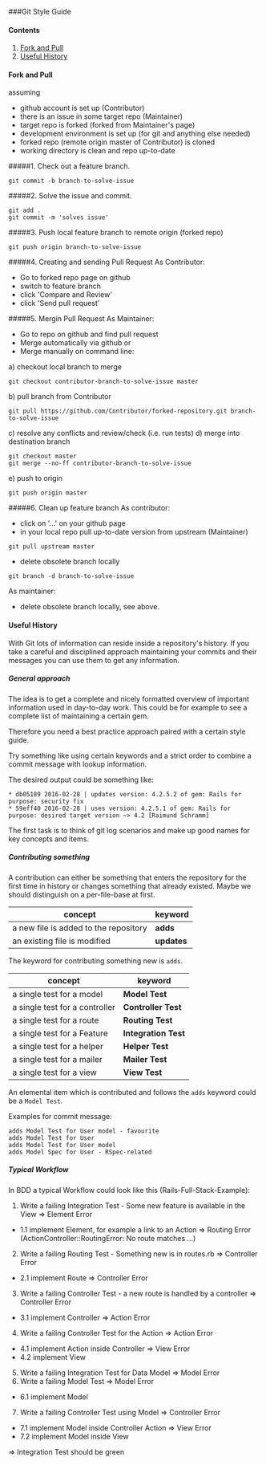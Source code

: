 ###Git Style Guide

#### Contents
1. [Fork and Pull](#fork-and-pull)
2. [Useful History](#useful-history)

#### Fork and Pull

assuming
- github account is set up (Contributor)
- there is an issue in some target repo (Maintainer)
- target repo is forked (forked from Maintainer's page)
- development environment is set up (for git and anything else needed)
- forked repo (remote origin master of Contributor) is cloned
- working directory is clean and repo up-to-date

#####1. Check out a feature branch.

```
git commit -b branch-to-solve-issue
```

#####2. Solve the issue and commit.

```
git add .
git commit -m 'solves issue'
```

#####3. Push local feature branch to remote origin (forked repo)

```
git push origin branch-to-solve-issue
```

#####4. Creating and sending Pull Request
As Contributor:
- Go to forked repo page on github
- switch to feature branch
- click 'Compare and Review'
- click 'Send pull request'

#####5. Mergin Pull Request
As Maintainer:
- Go to repo on github and find pull request
- Merge automatically via github or
- Merge manually on command line:

a) checkout local branch to merge
```
git checkout contributor-branch-to-solve-issue master
```
b) pull branch from Contributor
```
git pull https://github.com/Contributor/forked-repository.git branch-to-solve-issue
```
c) resolve any conflicts and review/check (i.e. run tests)
d) merge into destination branch
```
git checkout master
git merge --no-ff contributor-branch-to-solve-issue
```
e) push to origin
```
git push origin master
```
#####6. Clean up feature branch
As contributor:
- click on '...' on your github page
- in your local repo pull up-to-date version from upstream (Maintainer)
```
git pull upstream master
```
- delete obsolete branch locally
```
git branch -d branch-to-solve-issue
```
As maintainer:
- delete obsolete branch locally, see above.

#### Useful History

With Git lots of information can reside inside a repository's history. If you take a careful and disciplined approach maintaining your commits and their messages you can use them to get any information.

##### General approach

The idea is to get a complete and nicely formatted overview of important information used in day-to-day work. This could be for example to see a complete list of maintaining a certain gem.

Therefore you need a best practice approach paired with a certain style guide.

Try something like using certain keywords and a strict order to combine a commit message with lookup information.

The desired output could be something like:

```
* db05189 2016-02-28 | updates version: 4.2.5.2 of gem: Rails for purpose: security fix
* 59eff40 2016-02-28 | uses version: 4.2.5.1 of gem: Rails for purpose: desired target version ~> 4.2 [Raimund Schramm]
```
The first task is to think of git log scenarios and make up good names for key concepts and items.

##### Contributing something

A contribution can either be something that enters the repository for the first time in history or changes something that already existed. Maybe we should distinguish on a per-file-base at first.

concept|keyword
---|---
a new file is added to the repository|**adds**
an existing file is modified|**updates**

The keyword for contributing something new is `adds`.

concept|keyword
---|---
a single test for a model|**Model Test**
a single test for a controller|**Controller Test**
a single test for a route|**Routing Test**
a single test for a Feature|**Integration Test**
a single test for a helper|**Helper Test**
a single test for a mailer|**Mailer Test**
a single test for a view|**View Test**

An elemental item which is contributed and follows the `adds` keyword could be a `Model Test`.

Examples for commit message:

```
adds Model Test for User model - favourite
adds Model Test for User
adds Model Test for User model
adds Model Spec for User - RSpec-related
```
##### Typical Workflow

In BDD a typical Workflow could look like this (Rails-Full-Stack-Example):

1. Write a failing Integration Test - Some new feature is available in the View => Element Error
  - 1.1 implement Element, for example a link to an Action => Routing Error (ActionController::RoutingError: No route matches ...)
2. Write a failing Routing Test - Something new is in routes.rb => Controller Error
  - 2.1 implement Route => Controller Error
3. Write a failing Controller Test - a new route is handled by a controller => Controller Error
  - 3.1 implement Controller => Action Error
4. Write a failing Controller Test for the Action => Action Error
  - 4.1 implement Action inside Controller => View Error
  - 4.2 implement View
5. Write a failing Integration Test for Data Model => Model Error
6. Write a failing Model Test => Model Error
  - 6.1 implement Model
7. Write a failing Controller Test using Model => Controller Error
  - 7.1 implement Model inside Controller Action => View Error
  - 7.2 implement Model inside View

=> Integration Test should be green
